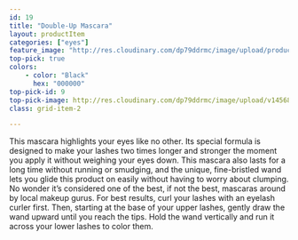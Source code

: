 ```yaml
---
id: 19
title: "Double-Up Mascara"
layout: productItem
categories: ["eyes"]
feature_image: "http://res.cloudinary.com/dp79ddrmc/image/upload/products/doubleUpMascara.jpg"
top-pick: true
colors:
    - color: "Black"
      hex: "000000"
top-pick-id: 9
top-pick-image: http://res.cloudinary.com/dp79ddrmc/image/upload/v1456804124/top-pick/doubleUpMascara.jpg
class: grid-item-2

---
```

This mascara highlights your eyes like no other. Its special formula is designed to make your lashes two times longer and stronger the moment you apply it without weighing your eyes down. This mascara also lasts for a long time without running or smudging, and the unique, fine-bristled wand lets you glide this product on easily without having to worry about clumping. No wonder it’s considered one of the best, if not the best, mascaras around by local makeup gurus. For best results, curl your lashes with an eyelash curler first. Then, starting at the base of your upper lashes, gently draw the wand upward until you reach the tips. Hold the wand vertically and run it across your lower lashes to color them.